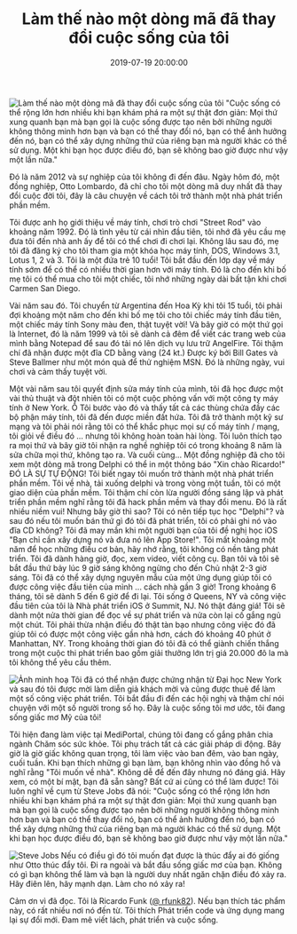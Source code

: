 ﻿---
title: Làm thế nào một dòng mã đã thay đổi cuộc sống của tôi
date: 2019-07-19 20:00:00
authorId: hoang_an
tags:
---
![Làm thế nào một dòng mã đã thay đổi cuộc sống của tôi](https://res.cloudinary.com/djeghcumw/image/upload/v1562994387/blog/0_NvJZWgHzAqHHibHh_.jpg)
"Cuộc sống có thể rộng lớn hơn nhiều khi bạn khám phá ra một sự thật đơn giản: Mọi thứ xung quanh bạn mà bạn gọi là cuộc sống được tạo nên bởi những người không thông minh hơn bạn và bạn có thể thay đổi nó, bạn có thể ảnh hưởng đến nó, bạn có thể xây dựng những thứ của riêng bạn mà người khác có thể sử dụng.
Một khi bạn học được điều đó, bạn sẽ không bao giờ được như vậy một lần nữa."
<!-- more -->
Đó là năm 2012 và sự nghiệp của tôi không đi đến đâu. Ngày hôm đó, một đồng nghiệp, Otto Lombardo, đã chỉ cho tôi một dòng mã duy nhất đã thay đổi cuộc đời tôi, đây là câu chuyện về cách tôi trở thành một nhà phát triển phần mềm.

Tôi được anh họ giới thiệu về máy tính, chơi trò chơi "Street Rod" vào khoảng năm 1992. Đó là tình yêu từ cái nhìn đầu tiên, tôi nhớ đã yêu cầu mẹ đưa tôi đến nhà anh ấy để tôi có thể chơi đi chơi lại. Không lâu sau đó, mẹ tôi đã đăng ký cho tôi tham gia một khóa học máy tính, DOS, Windows 3.1, Lotus 1, 2 và 3. Tôi là một đứa trẻ 10 tuổi! Tôi bắt đầu đến lớp dạy về máy tính sớm để có thể có nhiều thời gian hơn với máy tính. Đó là cho đến khi bố mẹ tôi có thể mua cho tôi một chiếc, tôi nhớ những ngày dài bất tận khi chơi Carmen San Diego.

Vài năm sau đó. Tôi chuyển từ Argentina đến Hoa Kỳ khi tôi 15 tuổi, tôi phải đợi khoảng một năm cho đến khi bố mẹ tôi cho tôi chiếc máy tính đầu tiên, một chiếc máy tính Sony màu đen, thật tuyệt vời! Và bây giờ có một thứ gọi là Internet, đó là năm 1999 và tôi sẽ dành cả đêm để viết các trang web của mình bằng Notepad để sau đó tải nó lên dịch vụ lưu trữ AngelFire. Tôi thậm chí đã nhận được một đĩa CD bằng vàng (24 kt.) Được ký bởi Bill Gates và Steve Ballmer như một món quà để thử nghiệm MSN. Đó là những ngày, vui chơi và cảm thấy tuyệt vời.

Một vài năm sau tôi quyết định sửa máy tính của mình, tôi đã học được một vài thủ thuật và đột nhiên tôi có một cuộc phỏng vấn với một công ty máy tính ở New York. Ồ Tôi bước vào đó và thấy tất cả các thùng chứa đầy các bộ phận máy tính, tôi đã đến được miền đất hứa. Tôi đã trở thành một kỹ sư mạng và tôi phải nói rằng tôi có thể khắc phục mọi sự cố máy tính / mạng, tôi giỏi về điều đó ... nhưng tôi không hoàn toàn hài lòng. Tôi luôn thích tạo ra mọi thứ và bây giờ tôi nhận ra nghề nghiệp tôi có trong khoảng 8 năm là sửa chữa mọi thứ, không tạo ra. Và cuối cùng... Một đồng nghiệp đã cho tôi xem một dòng mã trong Delphi có thể in một thông báo "Xin chào Ricardo!" ĐÓ LÀ SỰ TỰ ĐỘNG! Tôi biết ngay tôi muốn trở thành một nhà phát triển phần mềm. Tôi về nhà, tải xuống delphi và trong vòng một tuần, tôi có một giao diện của phần mềm. Tôi thậm chí còn lừa người đồng sáng lập và phát triển phần mềm nghĩ rằng tôi đã hack phần mềm và thay đổi menu. Đó là rất nhiều niềm vui!
Nhưng bây giờ thì sao? Tôi có nên tiếp tục học "Delphi"? và sau đó nếu tôi muốn bán thứ gì đó tôi đã phát triển, tôi có phải ghi nó vào đĩa CD không? Tôi đã may mắn khi một người bạn của tôi đề nghị học iOS "Bạn chỉ cần xây dựng nó và đưa nó lên App Store!". Tôi mất khoảng một năm để học những điều cơ bản, hãy nhớ rằng, tôi không có nền tảng phát triển. Tôi đã dành hàng giờ, đọc, xem video, viết công cụ. Bạn tôi và tôi sẽ bắt đầu thứ bảy lúc 9 giờ sáng không ngừng cho đến Chủ nhật 2-3 giờ sáng. Tôi đã có thể xây dựng nguyên mẫu của một ứng dụng giúp tôi có được công việc đầu tiên của mình ... cách nhà gần 3 giờ! Trong khoảng 6 tháng, tôi sẽ dành 5 đến 6 giờ để đi lại. Tôi sống ở Queens, NY và công việc đầu tiên của tôi là Nhà phát triển iOS ở Summit, NJ. Nó thật đáng giá! Tôi sẽ dành một nửa thời gian để đọc về sự phát triển và nửa còn lại cố gắng ngủ một chút. Tôi phải thừa nhận điều đó thật tàn bạo nhưng công việc đó đã giúp tôi có được một công việc gần nhà hơn, cách đó khoảng 40 phút ở Manhattan, NY. Trong khoảng thời gian đó tôi đã có thể giành chiến thắng trong một cuộc thi phát triển bao gồm giải thưởng lớn trị giá 20.000 đô la mà tôi không thể yêu cầu thêm.

![Ảnh minh hoạ](https://res.cloudinary.com/djeghcumw/image/upload/v1562994585/blog/10.jpg)
Tôi đã có thể nhận được chứng nhận từ Đại học New York và sau đó tôi được mời làm diễn giả khách mời và cũng được thuê để làm một số công việc phát triển. Tôi bắt đầu đi đến các hội nghị và thậm chí nói chuyện với một số người trong số họ. Đây là cuộc sống tôi mơ ước, tôi đang sống giấc mơ Mỹ của tôi!

Tôi hiện đang làm việc tại MediPortal, chúng tôi đang cố gắng phân chia ngành Chăm sóc sức khỏe. Tôi phụ trách tất cả các giải pháp di động. Bây giờ là giờ giấc không quan trọng, tôi làm việc vào ban đêm, vào ban ngày, cuối tuần. Khi bạn thích những gì bạn làm, bạn không nhìn vào đồng hồ và nghĩ rằng "Tôi muốn về nhà". Không dễ để đến đây nhưng nó đáng giá. Hãy xem, có một bí mật, bạn đã sẵn sàng? Bất cứ ai cũng có thể làm được! Tôi luôn nghĩ về cụm từ Steve Jobs đã nói:
"Cuộc sống có thể rộng lớn hơn nhiều khi bạn khám phá ra một sự thật đơn giản: Mọi thứ xung quanh bạn mà bạn gọi là cuộc sống được tạo nên bởi những người không thông minh hơn bạn và bạn có thể thay đổi nó, bạn có thể ảnh hưởng đến nó, bạn có thể xây dựng những thứ của riêng bạn mà người khác có thể sử dụng.
Một khi bạn học được điều đó, bạn sẽ không bao giờ được như vậy một lần nữa."

![Steve Jobs](https://res.cloudinary.com/djeghcumw/image/upload/v1562994717/blog/photo1519718801734-15197188017351618237275.jpg)
Nếu có điều gì đó tôi muốn đạt được là thúc đẩy ai đó giống như Otto thúc đẩy tôi. Đi ra ngoài và bắt đầu sống giấc mơ của bạn. Không có gì bạn không thể làm và bạn là người duy nhất ngăn chặn điều đó xảy ra. Hãy điên lên, hãy mạnh dạn. Làm cho nó xảy ra!

Cảm ơn vì đã đọc. Tôi là Ricardo Funk ([@ rfunk82](https://dev.to/rfunk82)). Nếu bạn thích tác phẩm này, có rất nhiều nơi nó đến từ. Tôi thích Phát triển code và ứng dụng mang lại sự đổi mới. Đam mê viết lách, phát triển và cuộc sống.
